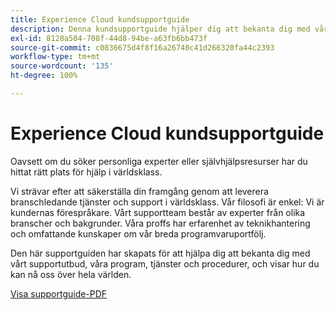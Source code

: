 ```yaml
---
title: Experience Cloud kundsupportguide
description: Denna kundsupportguide hjälper dig att bekanta dig med våra supportutbud, program, tjänster och procedurer för Experience Cloud och berättar hur du kan nå oss över hela världen.
exl-id: 8128a504-708f-44d8-94be-a63fb6bb473f
source-git-commit: c0836675d4f8f16a26740c41d266320fa44c2393
workflow-type: tm+mt
source-wordcount: '135'
ht-degree: 100%

---
```


# Experience Cloud kundsupportguide

Oavsett om du söker personliga experter eller självhjälpsresurser har du hittat rätt plats för hjälp i världsklass.

Vi strävar efter att säkerställa din framgång genom att leverera branschledande tjänster och support i världsklass. Vår filosofi är enkel: Vi är kundernas förespråkare. Vårt supportteam består av experter från olika branscher och bakgrunder. Våra proffs har erfarenhet av teknikhantering och omfattande kunskaper om vår breda programvaruportfölj.

Den här supportguiden har skapats för att hjälpa dig att bekanta dig med vårt supportutbud, våra program, tjänster och procedurer, och visar hur du kan nå oss över hela världen.

[Visa supportguide-PDF](assets/ExperienceCloudCustomerSupportGuide.pdf)

